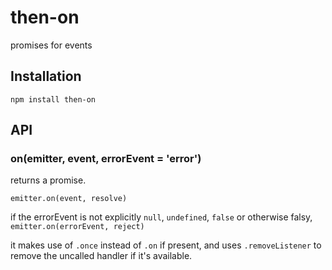 # then-on

  promises for events

## Installation

    npm install then-on

## API
### on(emitter, event, errorEvent = 'error')

  returns a promise.

  `emitter.on(event, resolve)`

  if the errorEvent is not explicitly `null`, `undefined`, `false` or otherwise falsy, `emitter.on(errorEvent, reject)`

  it makes use of `.once` instead of `.on` if present, and uses `.removeListener` to remove the uncalled handler if it's available.

